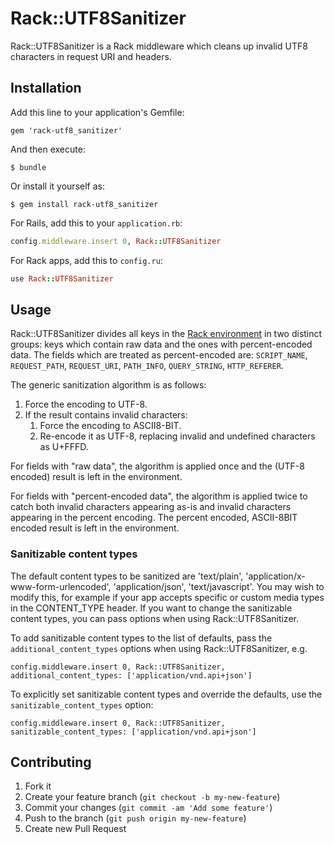 # Rack::UTF8Sanitizer

Rack::UTF8Sanitizer is a Rack middleware which cleans up invalid UTF8 characters in request URI and headers.

## Installation

Add this line to your application's Gemfile:

    gem 'rack-utf8_sanitizer'

And then execute:

    $ bundle

Or install it yourself as:

    $ gem install rack-utf8_sanitizer

For Rails, add this to your `application.rb`:

``` ruby
config.middleware.insert 0, Rack::UTF8Sanitizer
```

For Rack apps, add this to `config.ru`:

``` ruby
use Rack::UTF8Sanitizer
```

## Usage

Rack::UTF8Sanitizer divides all keys in the [Rack environment](http://rack.rubyforge.org/doc/SPEC.html) in two distinct groups: keys which contain raw data and the ones with percent-encoded data. The fields which are treated as percent-encoded are: `SCRIPT_NAME`, `REQUEST_PATH`, `REQUEST_URI`, `PATH_INFO`, `QUERY_STRING`, `HTTP_REFERER`.

The generic sanitization algorithm is as follows:

  1. Force the encoding to UTF-8.
  2. If the result contains invalid characters:
      1. Force the encoding to ASCII8-BIT.
      2. Re-encode it as UTF-8, replacing invalid and undefined characters as U+FFFD.

For fields with "raw data", the algorithm is applied once and the (UTF-8 encoded) result is left in the environment.

For fields with "percent-encoded data", the algorithm is applied twice to catch both invalid characters appearing as-is and invalid characters appearing in the percent encoding. The percent encoded, ASCII-8BIT encoded result is left in the environment.

### Sanitizable content types

The default content types to be sanitized are 'text/plain', 'application/x-www-form-urlencoded', 'application/json', 'text/javascript'. You may wish to modify this, for example if your app accepts specific or custom media types in the CONTENT_TYPE header. If you want to change the sanitizable content types, you can pass options when using Rack::UTF8Sanitizer. 

To add sanitizable content types to the list of defaults, pass the `additional_content_types` options when using Rack::UTF8Sanitizer, e.g.

    config.middleware.insert 0, Rack::UTF8Sanitizer, additional_content_types: ['application/vnd.api+json']

To explicitly set sanitizable content types and override the defaults, use the `sanitizable_content_types` option:

    config.middleware.insert 0, Rack::UTF8Sanitizer, sanitizable_content_types: ['application/vnd.api+json']

## Contributing

1. Fork it
2. Create your feature branch (`git checkout -b my-new-feature`)
3. Commit your changes (`git commit -am 'Add some feature'`)
4. Push to the branch (`git push origin my-new-feature`)
5. Create new Pull Request
